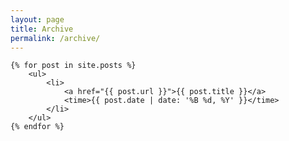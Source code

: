```yaml
---
layout: page
title: Archive
permalink: /archive/
---
```

<!--This page lists all posts (not pages) organized by date.-->

<div class="post-list">
    
    {% for post in site.posts %}
        <ul>
            <li>
                <a href="{{ post.url }}">{{ post.title }}</a>
                <time>{{ post.date | date: '%B %d, %Y' }}</time>
            </li>
        </ul>
    {% endfor %}
    
</div>
